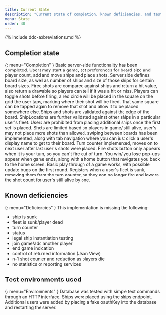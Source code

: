 ```yaml
---
title: Current State
description: "Current state of completion, known deficiencies, and test environments used."
menu: State
order: 40
---
```


{% include ddc-abbreviations.md %}

## Completion state
{: menu="Completion" }
Basic server-side functionality has been completed.  Users may start a game, set preferences for board size and player count, add and move ships and place shots. Server side defines board size, as well as number of ships and size of those ships for certain board sizes.  Fired shots are compared against ships and return a hit value, also return a drawable so players can tell if it was a hit or miss. Players can toggle shots
before firing, a red circle will be placed in the square on the grid the user taps, marking where their shot will be fired. That same square can be tapped again to remove that shot and allow it to be placed somewhere else.
Ships and shots are validated against the edge of the board.  ShipLocations are further validated against other ships in a particular user's fleet.  Users are prohibited from placing additional ships once the first set is placed. Shots are limited based on players in game/ still alive, user's may not place more shots than allowed.
swiping between boards has been implemented, along with tab navigation where you can just click a user's display name to get to their board. Turn counter implemented, moves on to next user after last user's shots were placed. Fire shots button only appears when it is your turn, so you can't fire out of turn. You win/ you lose pop-ups appear when game ends, along with a home button that navigates you back to the home screen.
Basic play through of a game works, with possible update bugs on the first round. Registers when a user's fleet is sunk, removing them from the turn counter, so they can no longer fire and lowers the shot count for user's still alive by one.


## Known deficiencies
{: menu="Deficiencies" }
This implementation is missing the following:
 - ship is sunk
 - fleet is sunk/player dead
 - turn counter
 - status
 - legal ship instantiation testing
 - join game/add another player
 - end game indication
 - control of returned information (Json View)
 - n-1 shot counter and reduction as players die
 - no statistics or reporting services


## Test environments used
{: menu="Environments" }
Database was tested with simple text commands through an HTTP interface.
Ships were placed using the ships endpoint.  Additional users were added by placing a fake oauthKey into the database and restarting the server.


